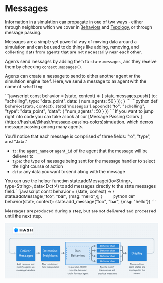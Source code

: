 # Messages

Information in a simulation can propagate in one of two ways - either through neighbors which we cover in [Behaviors](../behaviors/) and [Topology](../configuration/topology/), or through message passing.

Messages are a simple yet powerful way of moving data around a simulation and can be used to do things like adding, removing, and collecting data from agents that are not necessarily near each other.

Agents send messages by adding them to `state.messages`, and they receive them by checking `context.messages().`

Agents can create a message to send to either another agent or the simulation engine itself. Here, we send a message to an agent with the name of `schelling`:

<Tabs>
<Tab title="JavaScript" >
```javascript
const behavior = (state, context) => {
    state.messages.push({
        to: "schelling",
        type: "data_point",
        data: {
            num_agents: 50
        }
    });
}
```
</Tab>

<Tab title="Python" >
```python
def behavior(state, context):  
  state['messages'].append({
    "to": "schelling",
    "type": "data_point",
    "data": {
      "num_agents": 50
    }
  })
```
</Tab>
</Tabs>

<Hint style="info">
If you want to jump right into code you can take a look at our [Message Passing Colors ](https://hash.ai/@hash/message-passing-colors)simulation, which demos message passing among many agents.
</Hint>

You'll notice that each message is comprised of three fields: "to", "type", and "data."

* `to`:  the `agent_name` or `agent_id` of the agent that the message will be deliever to
* `type`: the type of message being sent for the message handler to select the right course of action
* `data`: any data you want to send along with the message

<Hint style="info">
You can use the helper function state.addMessage\(to&lt;String&gt;, type&lt;String&gt;, data&lt;Dict&gt;\) to add messages directly to the state messages field.
</Hint>

<Tabs>
<Tab title="JavaScript" >
```javascript
const behavior = (state, context) => {
    state.addMessage("foo", "bar", {msg: "hello"});
}
```
</Tab>

<Tab title="Python" >
```python
def behavior(state, context):
  state.add_message("foo", "bar", {msg: "hello"})
```
</Tab>
</Tabs>

Messages are produced during a step, but are not delivered and processed until the next step.

![Data flow for a single simulation step in HASH](../../.gitbook/assets/image%20%2824%29.png)

